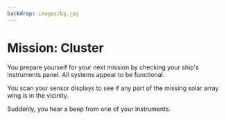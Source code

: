 ```yaml
---
backdrop: images/bg.jpg
---
```

# Mission: Cluster

You prepare yourself for your next mission by checking your ship's instruments panel. All systems appear to be functional.

You scan your sensor displays to see if any part of the missing solar array wing is in the vicinity.

Suddenly, you hear a beep from one of your instruments.

<Page url="beep" instructions="" action="Investigate beep" condition="none" /> 

